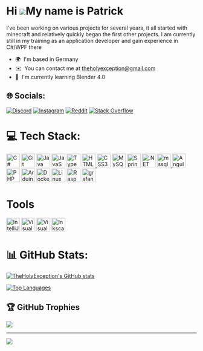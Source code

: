 Hi ![](https://user-images.githubusercontent.com/18350557/176309783-0785949b-9127-417c-8b55-ab5a4333674e.gif)My name is Patrick
===============================================================================================================================

I've been working on various projects for several years, it all started with minecraft and relatively quickly began the first other projects. I am currently still in my training as an application developer and gain experience in C#/WPF there

* 🌍  I'm based in Germany
* ✉️  You can contact me at [theholyexception@gmail.com](mailto:theholyexception@gmail.com)
* 🧠  I'm currently learning Blender 4.0

## 🌐 Socials:
[![Discord](https://img.shields.io/badge/Discord-%237289DA.svg?logo=discord&logoColor=white)](https://discord.gg/https://discord.com/users/TheHolyException#0147) [![Instagram](https://img.shields.io/badge/Instagram-%23E4405F.svg?logo=Instagram&logoColor=white)](https://instagram.com/pat.rick_kbl) [![Reddit](https://img.shields.io/badge/Reddit-%23FF4500.svg?logo=Reddit&logoColor=white)](https://reddit.com/user/theholyexception) [![Stack Overflow](https://img.shields.io/badge/-Stackoverflow-FE7A16?logo=stack-overflow&logoColor=white)](https://stackoverflow.com/users/16907723) 

# 💻 Tech Stack:
<p align="left">
  <a href="https://docs.microsoft.com/en-us/dotnet/csharp/" target="_blank" rel="noreferrer"><img src="https://raw.githubusercontent.com/danielcranney/readme-generator/main/public/icons/skills/csharp-colored.svg" width="36" height="36" alt="C#" /></a>
  <a href="https://git-scm.com/" target="_blank" rel="noreferrer"><img src="https://raw.githubusercontent.com/danielcranney/readme-generator/main/public/icons/skills/git-colored.svg" width="36" height="36" alt="Git" /></a>
  <a href="https://www.oracle.com/java/" target="_blank" rel="noreferrer"><img src="https://raw.githubusercontent.com/danielcranney/readme-generator/main/public/icons/skills/java-colored.svg" width="36" height="36" alt="Java" /></a>
  <a href="https://developer.mozilla.org/en-US/docs/Web/JavaScript" target="_blank" rel="noreferrer"><img src="https://raw.githubusercontent.com/danielcranney/readme-generator/main/public/icons/skills/javascript-colored.svg" width="36" height="36" alt="JavaScript" /></a>
  <a href="https://www.typescriptlang.org/" target="_blank" rel="noreferrer"><img src="https://raw.githubusercontent.com/danielcranney/readme-generator/main/public/icons/skills/typescript-colored.svg" width="36" height="36" alt="TypeScript" /></a>
  <a href="https://developer.mozilla.org/en-US/docs/Glossary/HTML5" target="_blank" rel="noreferrer"><img src="https://raw.githubusercontent.com/danielcranney/readme-generator/main/public/icons/skills/html5-colored.svg" width="36" height="36" alt="HTML5" />
  <a href="https://www.w3.org/TR/CSS/#css" target="_blank" rel="noreferrer"><img src="https://raw.githubusercontent.com/danielcranney/readme-generator/main/public/icons/skills/css3-colored.svg" width="36" height="36" alt="CSS3" /></a>
  <a href="https://www.mysql.com/" target="_blank" rel="noreferrer"><img src="https://raw.githubusercontent.com/danielcranney/readme-generator/main/public/icons/skills/mysql-colored.svg" width="36" height="36" alt="MySQL" /></a>
  <a href="https://www.spring.io/projects/spring-boot/" target="_blank" rel="noreferrer"><img src="https://spring.io/img/projects/spring-boot.svg" width="36" height="36" alt="SpringBoot" /></a>
  <a href="https://dotnet.microsoft.com/en-us/" target="_blank" rel="noreferrer"><img src="https://raw.githubusercontent.com/danielcranney/readme-generator/main/public/icons/skills/dot-net-colored.svg" width="36" height="36" alt=".NET" /></a>
  <a href="https://www.microsoft.com/en-us/sql-server" target="_blank" rel="noreferrer"> <img src="https://www.svgrepo.com/show/303229/microsoft-sql-server-logo.svg" alt="mssql" width="36" height="36"/> </a>
  <a href="https://angular.io/" target="_blank" rel="noreferrer"><img src="https://brandslogos.com/wp-content/uploads/images/large/angular-icon-logo.png" width="36" height="36" alt="Angular" /></a>
  <a href="https://php.net/" target="_blank" rel="noreferrer"><img src="https://pngimg.com/uploads/php/php_PNG43.png" width="36" height="36" alt="PHP" /></a>
  <a href="https://store.arduino.cc/?gclid=Cj0KCQjw2eilBhCCARIsAG0Pf8uueBifykWcsSS4LPESeGQfxGVKJYnzV7bz471XfknQJy_1VINVWM8aAkLtEALw_wcB" target="_blank" rel="noreferrer"><img src="https://raw.githubusercontent.com/danielcranney/readme-generator/main/public/icons/skills/arduino-colored.svg" width="36" height="36" alt="Arduino" /></a>
  <a href="https://www.docker.com/" target="_blank" rel="noreferrer"><img src="https://raw.githubusercontent.com/danielcranney/readme-generator/main/public/icons/skills/docker-colored.svg" width="36" height="36" alt="Docker" /></a>
  <a href="https://www.linux.org" target="_blank" rel="noreferrer"><img src="https://raw.githubusercontent.com/danielcranney/readme-generator/main/public/icons/skills/linux-colored.svg" width="36" height="36" alt="Linux" /></a>
  <a href="https://www.raspberrypi.org/" target="_blank" rel="noreferrer"><img src="https://raw.githubusercontent.com/danielcranney/readme-generator/main/public/icons/skills/raspberrypi-colored.svg" width="36" height="36" alt="Raspberry Pi" /></a>
  <a href="https://grafana.com" target="_blank" rel="noreferrer"> <img src="https://www.vectorlogo.zone/logos/grafana/grafana-icon.svg" alt="grafana" width="36" height="36"/> </a>
</p>

# Tools
<p align="left">
  <a href="https://www.jetbrains.com/idea/" target="_blank" rel="noreferrer"><img src="https://logonoid.com/images/intellij-idea-logo.png" width="36" height="36" alt="IntelliJ"/></a>
  <a href="https://code.visualstudio.com/" target="_blank" rel="noreferrer"><img src="https://user-images.githubusercontent.com/674621/71187801-14e60a80-2280-11ea-94c9-e56576f76baf.png" width="36" height="36" alt="Visual Studio Code"/></a>
  <a href="https://visualstudio.com/" target="_blank" rel="noreferrer"><img src="https://gdm-catalog-fmapi-prod.imgix.net/ProductLogo/1b6d695a-be0d-4aaf-920f-675585b5bb9c.png?auto=format&ixlib=react-9.0.3&w=2618" width="36" height="36" alt="Visual Studio"/></a>
  <a href="https://inkscape.org/" target="_blank" rel="noreferrer"><img src="https://logodownload.org/wp-content/uploads/2018/02/inkscape-logo-1.png" width="36" height="36" alt="Inkscape"/></a>    
</p>

# 📊 GitHub Stats:
<a href="http://www.github.com/TheHolyException"><img src="https://github-readme-stats.vercel.app/api?username=TheHolyException&show_icons=true&hide=stars,contribs&count_private=true&title_color=0891b2&text_color=ffffff&icon_color=0891b2&bg_color=1c1917&hide_border=true&show_icons=true" alt="TheHolyException's GitHub stats" /></a>

<a href="https://github.com/TheHolyException" align="left"><img src="https://github-readme-stats.vercel.app/api/top-langs/?username=TheHolyException&langs_count=10&title_color=0891b2&text_color=ffffff&icon_color=0891b2&bg_color=1c1917&hide_border=true&locale=en&custom_title=Top%20%Languages" alt="Top Languages" /></a>

## 🏆 GitHub Trophies
![](https://github-profile-trophy.vercel.app/?username=theholyexception&theme=darkhub&no-frame=true&no-bg=false&margin-w=4)

---
[![](https://visitcount.itsvg.in/api?id=theholyexception&icon=0&color=0)](https://visitcount.itsvg.in)
